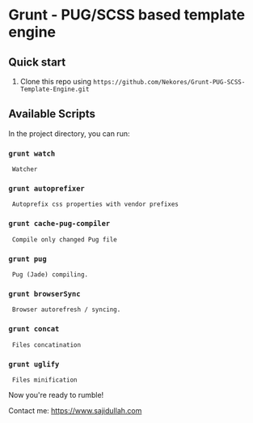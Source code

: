 # Grunt - PUG/SCSS based template engine


## Quick start

1.  Clone this repo using `https://github.com/Nekores/Grunt-PUG-SCSS-Template-Engine.git`



## Available Scripts

In the project directory, you can run:

### `grunt watch`
     Watcher

### `grunt autoprefixer`
     Autoprefix css properties with vendor prefixes

### `grunt cache-pug-compiler`
     Compile only changed Pug file

### `grunt pug`
     Pug (Jade) compiling.

### `grunt browserSync`
     Browser autorefresh / syncing.

### `grunt concat`
     Files concatination

### `grunt uglify`
     Files minification


Now you're ready to rumble!

Contact me: https://www.sajidullah.com
